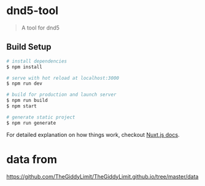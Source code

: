 # dnd5-tool

> A tool for dnd5

## Build Setup

``` bash
# install dependencies
$ npm install

# serve with hot reload at localhost:3000
$ npm run dev

# build for production and launch server
$ npm run build
$ npm start

# generate static project
$ npm run generate
```

For detailed explanation on how things work, checkout [Nuxt.js docs](https://nuxtjs.org).

# data from 
https://github.com/TheGiddyLimit/TheGiddyLimit.github.io/tree/master/data
